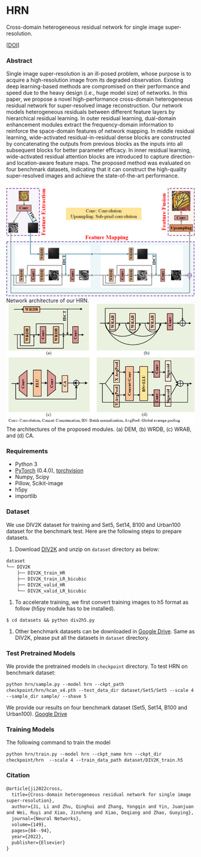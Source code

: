 # HRN
Cross-domain heterogeneous residual network for single image super-resolution.

[[DOI](https://doi.org/10.1016/j.neunet.2022.02.008)]

### Abstract

Single image super-resolution is an ill-posed problem, whose purpose is to acquire a high-resolution image from its degraded observation. Existing deep learning-based methods are compromised on their performance and speed due to the heavy design (i.e., huge model size) of networks. In this paper, we propose a novel high-performance cross-domain heterogeneous residual network for super-resolved image reconstruction. Our network models heterogeneous residuals between different feature layers by hierarchical residual learning. In outer residual learning, dual-domain enhancement modules extract the frequency-domain information to reinforce the space-domain features of network mapping. In middle residual learning, wide-activated residual-in-residual dense blocks are constructed by concatenating the outputs from previous blocks as the inputs into all subsequent blocks for better parameter efficacy. In inner residual learning, wide-activated residual attention blocks are introduced to capture direction- and location-aware feature maps. The proposed method was evaluated on four benchmark datasets, indicating that it can construct the high-quality super-resolved images and achieve the state-of-the-art performance. 

![HRN](/Figs/HRN.PNG)
Network architecture of our HRN.
![DEM](/Figs/DEM.PNG)
The architectures of the proposed modules. (a) DEM, (b) WRDB, (c) WRAB, and (d) CA.

### Requirements

- Python 3
- [PyTorch](https://github.com/pytorch/pytorch) (0.4.0), [torchvision](https://github.com/pytorch/vision)
- Numpy, Scipy
- Pillow, Scikit-image
- h5py
- importlib

### Dataset

We use DIV2K dataset for training and Set5, Set14, B100 and Urban100 dataset for the benchmark test. Here are the following steps to prepare datasets.

1. Download [DIV2K](https://data.vision.ee.ethz.ch/cvl/DIV2K) and unzip on `dataset` directory as below:

```
dataset
└── DIV2K
    ├── DIV2K_train_HR
    ├── DIV2K_train_LR_bicubic
    ├── DIV2K_valid_HR
    └── DIV2K_valid_LR_bicubic
```

1. To accelerate training, we first convert training images to h5 format as follow (h5py module has to be installed).

```
$ cd datasets && python div2h5.py
```

1. Other benchmark datasets can be downloaded in [Google Drive](https://drive.google.com/drive/folders/1t2le0-Wz7GZQ4M2mJqmRamw5o4ce2AVw?usp=sharing). Same as DIV2K, please put all the datasets in `dataset` directory.

### Test Pretrained Models

We provide the pretrained models in `checkpoint` directory. To test HRN on benchmark dataset:

```
python hrn/sample.py --model hrn --ckpt_path checkpoint/hrn/hcan_x4.pth --test_data_dir dataset/Set5/Set5 --scale 4 --sample_dir sample/ --shave 5
```

We provide our results on four benchmark dataset (Set5, Set14, B100 and Urban100). [Google Drive](https://drive.google.com/drive/folders/1R4vZMs3Adf8UlYbIzStY98qlsl5y1wxH?usp=sharing)

### Training Models

The following command to train the model

```
python hrn/train.py --model hrn --ckpt_name hrn --ckpt_dir checkpoint/hrn  --scale 4 --train_data_path dataset/DIV2K_train.h5
```

### Citation

```
@article{ji2022cross,
  title={Cross-domain heterogeneous residual network for single image super-resolution},
  author={Ji, Li and Zhu, Qinghui and Zhang, Yongqin and Yin, Juanjuan and Wei, Ruyi and Xiao, Jinsheng and Xiao, Deqiang and Zhao, Guoying},
  journal={Neural Networks},
  volume={149},
  pages={84--94},
  year={2022},
  publisher={Elsevier}
}
```



